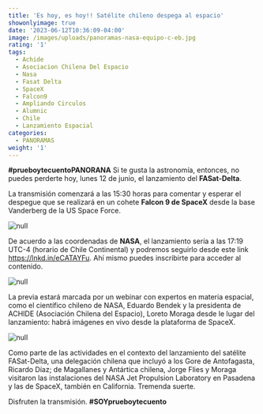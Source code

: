 ```yaml
---
title: 'Es hoy, es hoy!! Satélite chileno despega al espacio'
showonlyimage: true
date: '2023-06-12T10:36:09-04:00'
image: /images/uploads/panoramas-nasa-equipo-c-eb.jpg
rating: '1'
tags:
  - Achide
  - Asociacion Chilena Del Espacio
  - Nasa
  - Fasat Delta
  - SpaceX
  - Falcon9
  - Ampliando Circulos
  - Alumnic
  - Chile
  - Lanzamiento Espacial
categories:
  - PANORAMAS
weight: '1'
---
```

**\#prueboytecuentoPANORANA** Si te gusta la astronomía, entonces, no puedes perderte hoy, lunes 12 de junio, el lanzamiento del **FASat-Delta**.

<!--more-->

La transmisión comenzará a las 15:30 horas para comentar y esperar el despegue que se realizará en un cohete **Falcon 9 de SpaceX** desde la base Vanderberg de la US Space Force.

![null](/images/uploads/panoramas-nasa-equipo-c-eb.jpg)

De acuerdo a las coordenadas de **NASA**, el lanzamiento sería a las 17:19 UTC-4 (horario de Chile Continental) y podremos seguirlo desde este link https://lnkd.in/eCATAYFu. Ahí mismo puedes inscribirte para acceder al contenido.

![null](/images/uploads/panoramas-nasa-fasatdetalles.jpg)

La previa estará marcada por un webinar con expertos en materia espacial, como el científico chileno de NASA, Eduardo Bendek y la presidenta de ACHIDE (Asociación Chilena del Espacio), Loreto Moraga desde le lugar del lanzamiento: habrá imágenes en vivo desde la plataforma de SpaceX.

![null](/images/uploads/panoramas-nasa-cohete.jpg)

Como parte de las actividades en el contexto del lanzamiento del satélite FASat-Delta, una delegación chilena que incluyó a los Gore de Antofagasta, Ricardo Díaz; de Magallanes y Antártica chilena, Jorge Flies y Moraga visitaron las instalaciones del NASA Jet Propulsion Laboratory en Pasadena y las de SpaceX, también en California. Tremenda suerte.

Disfruten la transmisión. **\#SOYprueboytecuento**
